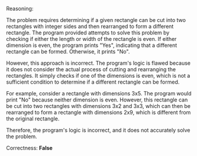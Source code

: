 Reasoning:

The problem requires determining if a given rectangle can be cut into two rectangles with integer sides and then rearranged to form a different rectangle. The program provided attempts to solve this problem by checking if either the length or width of the rectangle is even. If either dimension is even, the program prints "Yes", indicating that a different rectangle can be formed. Otherwise, it prints "No".

However, this approach is incorrect. The program's logic is flawed because it does not consider the actual process of cutting and rearranging the rectangles. It simply checks if one of the dimensions is even, which is not a sufficient condition to determine if a different rectangle can be formed.

For example, consider a rectangle with dimensions 3x5. The program would print "No" because neither dimension is even. However, this rectangle can be cut into two rectangles with dimensions 3x2 and 3x3, which can then be rearranged to form a rectangle with dimensions 2x9, which is different from the original rectangle.

Therefore, the program's logic is incorrect, and it does not accurately solve the problem.

Correctness: **False**